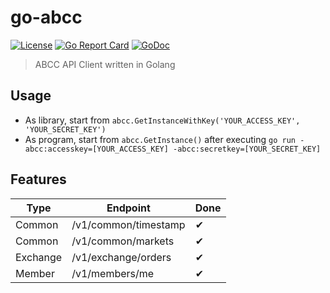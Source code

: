 # go-abcc
[![License](http://img.shields.io/badge/license-MIT-blue.svg)](https://raw.githubusercontent.com/hexoul/go-abcc/master/LICENSE)
[![Go Report Card](https://goreportcard.com/badge/github.com/hexoul/go-abcc)](https://goreportcard.com/report/github.com/hexoul/go-abcc)
[![GoDoc](https://godoc.org/github.com/hexoul/go-abcc?status.svg)](https://godoc.org/github.com/hexoul/go-abcc)

> ABCC API Client written in Golang

## Usage
- As library, start from `abcc.GetInstanceWithKey('YOUR_ACCESS_KEY', 'YOUR_SECRET_KEY')`
- As program, start from `abcc.GetInstance()` after executing `go run -abcc:accesskey=[YOUR_ACCESS_KEY] -abcc:secretkey=[YOUR_SECRET_KEY]`

## Features
| Type        | Endpoint                        | Done |
|-------------|---------------------------------|------|
| Common      | /v1/common/timestamp            | ✔ |
| Common      | /v1/common/markets              | ✔ |
| Exchange    | /v1/exchange/orders             | ✔ |
| Member      | /v1/members/me                  | ✔ |
